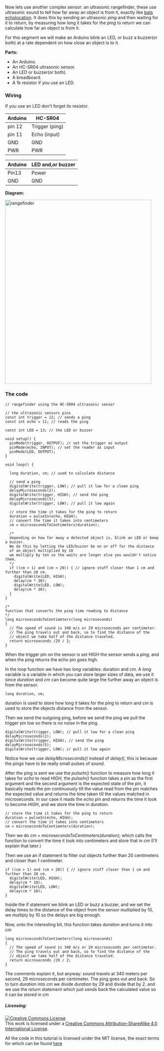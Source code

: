 Now lets use another complex sensor: an ultrasonic rangefinder, these use ultrasonic
sound to tell how far away an object is from it, exactly like [bats echolocation](https://en.wikipedia.org/wiki/Bat#Echolocation).
It does this by sending an ultrasonic *ping* and then waiting for it to return,
by measuring how long it takes for the *ping* to return we can calculate how far
an object is from it.

For this segment we will make an Arduino blink an LED, or buzz a buzzer(or both)
at a rate dependent on how close an object is to it.

**Parts:**

* An Arduino.
* An HC-SR04 ultrasonic sensor.
* An LED or buzzer(or both).
* A breadboard.
* A 1k resistor if you use an LED.

### Wiring

If you use an LED don't forget its resistor.

Arduino     |     HC-SR04
------------|-----------------
pin 12      |     Trigger (ping)
pin 11      |     Echo (input)
GND         |     GND
PWR         |     PWR

Arduino     |     LED and,or buzzer
------------|---------------
Pin13       |     Power
GND         |     GND

**Diagram:**

<img class="aligncenter wp-image-147 size-full" src="https://aaalearn.mystagingwebsite.com/wp-content/uploads/2018/03/rangefinder.png" alt="rangefinder" width="477" height="599" />

### The code

```
// rangefinder using the HC-SR04 ultrasonic sensor

// the ultrasonic sensors pins
const int trigger = 12; // sends a ping
const int echo = 11; // reads the ping

const int LED = 13; // the LED or buzzer

void setup() {
  pinMode(trigger, OUTPUT); // set the trigger as output
  pinMode(echo, INPUT); // set the reader as input
  pinMode(LED, OUTPUT);
}

void loop() {

  long duration, cm; // used to calculate distance

  // send a ping
  digitalWrite(trigger, LOW); // pull it low for a clean ping
  delayMicroseconds(2);
  digitalWrite(trigger, HIGH); // send the ping
  delayMicroseconds(5);
  digitalWrite(trigger, LOW); // pull it low again

  // store the time it takes for the ping to return
  duration = pulseIn(echo, HIGH);
  // convert the time it takes into centimeters
  cm = microsecondsToCentimeters(duration);

  /*
  depending on how far away a detected object is, blink an LED or beep a buzzer.
  We do this by letting the LED/buzzer be on or off for the distance
  of an object multiplied by 10
  we multiply by ten so the waits are longer else you wouldn't notice them.
  */
  if ((cm > 1) and (cm < 20)) { // ignore stuff closer than 1 cm and further than 20 cm.
    digitalWrite(LED, HIGH);
    delay(cm * 10);
    digitalWrite(LED, LOW);
    delay(cm * 10);
  }
}

/*
function that converts the ping time reading to distance
*/
long microsecondsToCentimeters(long microseconds)
{
  // The speed of sound is 340 m/s or 29 microseconds per centimeter.
  // The ping travels out and back, so to find the distance of the
  // object we take half of the distance traveled.
  return microseconds /29 / 2;
}
```

When the trigger pin on the sensor is set HIGH the sensor sends a *ping*, and
when the ping returns the echo pin goes high.

In the loop function we have two *long* variables: duration and cm.
A *long* variable is a variable in which you can store larger sizes of data,
we use it since *duration* and *cm* can become quite large the further away an
object is from the sensor.
```
long duration, cm;
```
duration is used to store how long it takes for the ping to return and cm is used
to store the objects distance from the sensor.

Then we send the outgoing ping, before we send the ping we pull the trigger pin
low so there is no noise in the ping.
```
digitalWrite(trigger, LOW); // pull it low for a clean ping
delayMicroseconds(2);
digitalWrite(trigger, HIGH); // send the ping
delayMicroseconds(5);
digitalWrite(trigger, LOW); // pull it low again
```
Notice how we use *delayMicroseconds()* instead of *delay()*, this is because the
*pings* have to be really small pulses of sound.

After the ping is sent we use the *pulseIn()* function to measure how long it takes
for *echo* to read *HIGH*, the *pulseIn()* function takes a pin as the first argument
and the second argument is the expected state of the pin, it basically reads the
pin continuously till the value read from the pin matches the expected value and
returns the time taken till the values matched in microseconds.
In our case it reads the *echo* pin and returns the time it took to become *HIGH*,
and we store the time in *duration*.
```
// store the time it takes for the ping to return
duration = pulseIn(echo, HIGH);
// convert the time it takes into centimeters
cm = microsecondsToCentimeters(duration);
```
Then we do *cm = microsecondsToCentimeters(duration);* which calls the function
to convert the time it took into centimeters and store that in *cm* (I'll explain that later.)

Then we use an if statement to filter out objects further than 20 centimeters and
closer than 1 centimeter.
```
if ((cm > 1) and (cm < 20)) { // ignore stuff closer than 1 cm and further than 20 cm.
  digitalWrite(LED, HIGH);
  delay(cm * 10);
  digitalWrite(LED, LOW);
  delay(cm * 10);
}
```
Inside the if statement we blink an LED or buzz a buzzer, and we set the delay times
to the distance of the object from the sensor multiplied by 10, we multiply by
10 so the delays are big enough.

Now, onto the interesting bit, this function takes *duration* and turns it into *cm*
```
long microsecondsToCentimeters(long microseconds)
{
  // The speed of sound is 340 m/s or 29 microseconds per centimeter.
  // The ping travels out and back, so to find the distance of the
  // object we take half of the distance traveled.
  return microseconds /29 / 2;
}
```
The comments explain it, but anyway:
sound travels at 340 meters per second, 29 microseconds per centimeter.
The ping goes out and back.
So to turn *duration* into *cm* we divide *duration* by 29 and divide that by 2.
and we use the *return* statement which just sends back the calculated value so
it can be stored in *cm*

##### Licensing:

<a rel="license" href="http://creativecommons.org/licenses/by-sa/4.0/"><img alt="Creative Commons License" style="border-width:0" src="https://i.creativecommons.org/l/by-sa/4.0/88x31.png" /></a><br />This work is licensed under a <a rel="license" href="http://creativecommons.org/licenses/by-sa/4.0/">Creative Commons Attribution-ShareAlike 4.0 International License</a>.

All the code in this tutorial is licensed under the MIT license, the exact terms for which can be found [here](https://github.com/afshaan4/other_arduino_projects/blob/master/LICENSE)
